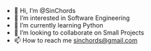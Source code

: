 - 👋 Hi, I’m @SinChords
- 👀 I’m interested in Software Engineering
- 🌱 I’m currently learning Python
- 💞️ I’m looking to collaborate on Small Projects
- 📫 How to reach me sinchords@gmail.com

<!---
SinChords/SinChords is a ✨ special ✨ repository because its `README.md` (this file) appears on your GitHub profile.
You can click the Preview link to take a look at your changes.
--->
